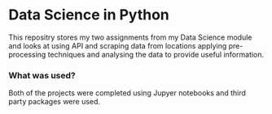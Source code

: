# Data Science in Python
This repositry stores my two assignments from my Data Science module and looks at using API and scraping data from locations applying pre-processing techniques and analysing the data to provide useful information.

### What was used?
Both of the projects were completed using Jupyer notebooks and third party packages were used.
